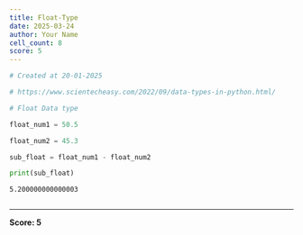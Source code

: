 ```yaml
---
title: Float-Type
date: 2025-03-24
author: Your Name
cell_count: 8
score: 5
---
```


```python
# Created at 20-01-2025
```


```python
# https://www.scientecheasy.com/2022/09/data-types-in-python.html/
```


```python
# Float Data type
```


```python
float_num1 = 50.5
```


```python
float_num2 = 45.3
```


```python
sub_float = float_num1 - float_num2
```


```python
print(sub_float)
```

    5.200000000000003



```python

```


---
**Score: 5**
